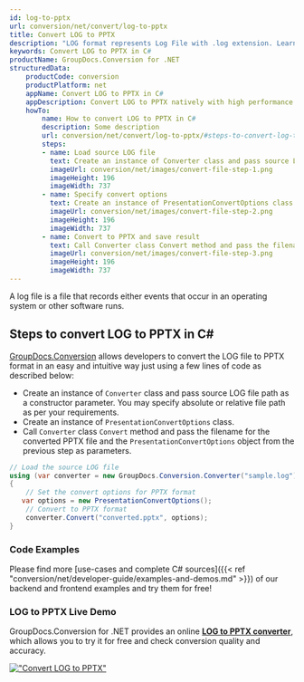 ```yaml
---
id: log-to-pptx
url: conversion/net/convert/log-to-pptx
title: Convert LOG to PPTX
description: "LOG format represents Log File with .log extension. Learn how to convert LOG to PPTX file programmatically in C# language using GroupDocs.Conversion for .NET library."
keywords: Convert LOG to PPTX in C#
productName: GroupDocs.Conversion for .NET
structuredData:
    productCode: conversion
    productPlatform: net
    appName: Convert LOG to PPTX in C#
    appDescription: Convert LOG to PPTX natively with high performance using C# language and server side GroupDocs.Conversion for .NET APIs, without the use of any software like Microsoft or Open Office.
    howTo:
        name: How to convert LOG to PPTX in C# 
        description: Some description
        url: conversion/net/convert/log-to-pptx/#steps-to-convert-log-to-pptx-in-c
        steps:
        - name: Load source LOG file 
          text: Create an instance of Converter class and pass source LOG file path as a constructor parameter. You may specify absolute or relative file path as per your requirements. 
          imageUrl: conversion/net/images/convert-file-step-1.png
          imageHeight: 196
          imageWidth: 737
        - name: Specify convert options 
          text: Create an instance of PresentationConvertOptions class.
          imageUrl: conversion/net/images/convert-file-step-2.png
          imageHeight: 196
          imageWidth: 737
        - name: Convert to PPTX and save result 
          text: Call Converter class Convert method and pass the filename for the converted HTML file and the PresentationConvertOptions object from the previous step as parameters.
          imageUrl: conversion/net/images/convert-file-step-3.png
          imageHeight: 196
          imageWidth: 737
---
```


A log file is a file that records either events that occur in an operating system or other software runs.

## Steps to convert LOG to PPTX in C#

[GroupDocs.Conversion](https://products.groupdocs.com/conversion/net) allows developers to convert the LOG file to PPTX format in an easy and intuitive way just using a few lines of code as described below:

* Create an instance of `Converter` class and pass source LOG file path as a constructor parameter. You may specify absolute or relative file path as per your requirements. 
* Create an instance of `PresentationConvertOptions` class.
* Call `Converter` class `Convert` method and pass the filename for the converted PPTX file and the `PresentationConvertOptions` object from the previous step as parameters.

```csharp
// Load the source LOG file
using (var converter = new GroupDocs.Conversion.Converter("sample.log"))
{
    // Set the convert options for PPTX format
   var options = new PresentationConvertOptions();
    // Convert to PPTX format
    converter.Convert("converted.pptx", options);
}
```

### Code Examples

Please find more [use-cases and complete C# sources]({{< ref "conversion/net/developer-guide/examples-and-demos.md" >}}) of our backend and frontend examples and try them for free!

### LOG to PPTX Live Demo

GroupDocs.Conversion for .NET provides an online [**LOG to PPTX converter**](https://products.groupdocs.app/conversion/log-to-pptx), which allows you to try it for free and check conversion quality and accuracy.

[!["Convert LOG to PPTX"](conversion/net/images/convert-to-pptx/convert-log-to-pptx.png)](https://products.groupdocs.app/conversion/log-to-pptx)